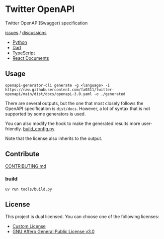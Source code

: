 # Twitter OpenAPI

Twitter OpenAPI(Swagger) specification

[issues](https://github.com/fa0311/twitter-openapi/issues) / [discussions](https://github.com/fa0311/twitter-openapi/discussions)

- [Python](https://github.com/fa0311/twitter_openapi_python)
- [Dart](https://github.com/fa0311/twitter_openapi_dart)
- [TypeScript](https://github.com/fa0311/twitter-openapi-typescript)
- [React Documents](https://github.com/fa0311/twitter-openapi-docs)

## Usage

```shell
openapi-generator-cli generate -g <language> -i https://raw.githubusercontent.com/fa0311/twitter-openapi/main/dist/docs/openapi-3.0.yaml -o ./generated
```

There are several outputs, but the one that most closely follows the OpenAPI specification is `dist/docs`.
However, a lot of syntax that is not supported by some generators is used.

You can also modify the hook to make the generated results more user-friendly. [build_config.py](./tools/build_config.py)

Note that the license also inherits to the output.

## Contribute

[CONTRIBUTING.md](./CONTRIBUTING.md)

### build

```shell
uv run tools/build.py
```

## License

This project is dual licensed. You can choose one of the following licenses:

- [Custom License](./LICENSE)
- [GNU Affero General Public License v3.0](./LICENSE.AGPL)
